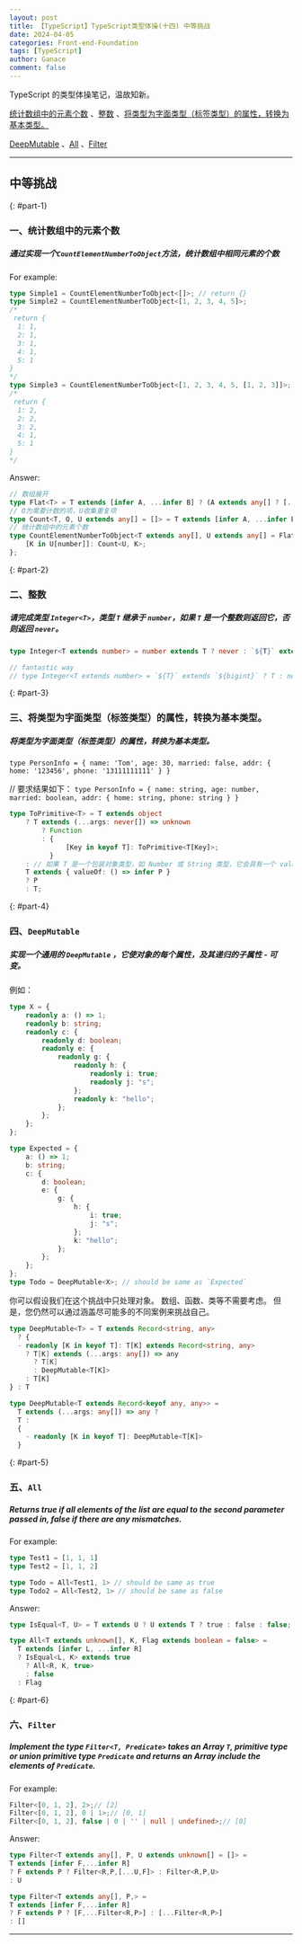```yaml
---
layout: post
title: 【TypeScript】TypeScript类型体操(十四) 中等挑战
date: 2024-04-05
categories: Front-end-Foundation
tags: [TypeScript]
author: Ganace
comment: false
---
```


TypeScript 的类型体操笔记，温故知新。

[统计数组中的元素个数](#part-1) 、[整数](#part-2) 、[将类型为字面类型（标签类型）的属性，转换为基本类型。](#part-3)

[DeepMutable](#part-4) 、[All](#part-5) 、[Filter](#part-6)

---

## 中等挑战

{: #part-1}

### 一、统计数组中的元素个数

##### 通过实现一个`CountElementNumberToObject`方法，统计数组中相同元素的个数

For example:

```ts
type Simple1 = CountElementNumberToObject<[]>; // return {}
type Simple2 = CountElementNumberToObject<[1, 2, 3, 4, 5]>;
/*
 return {
  1: 1,
  2: 1,
  3: 1,
  4: 1,
  5: 1
}
*/
type Simple3 = CountElementNumberToObject<[1, 2, 3, 4, 5, [1, 2, 3]]>;
/*
 return {
  1: 2,
  2: 2,
  3: 2,
  4: 1,
  5: 1
}
*/
```

Answer:

```ts
// 数组展开
type Flat<T> = T extends [infer A, ...infer B] ? (A extends any[] ? [...Flat<A>, ...Flat<B>] : [A, ...Flat<B>]) : T;
// O为需要计数的项，U收集重复项
type Count<T, O, U extends any[] = []> = T extends [infer A, ...infer B] ? (A extends O ? Count<B, O, [...U, O]> : Count<B, O, [...U]>) : U["length"];
// 统计数组中的元素个数
type CountElementNumberToObject<T extends any[], U extends any[] = Flat<T>> = {
    [K in U[number]]: Count<U, K>;
};
```

{: #part-2}

### 二、整数

##### 请完成类型 `Integer<T>`，类型 `T` 继承于 `number`，如果 `T` 是一个整数则返回它，否则返回 `never`。

```ts
type Integer<T extends number> = number extends T ? never : `${T}` extends `${any}.${any}` ? never : T;

// fantastic way
// type Integer<T extends number> = `${T}` extends `${bigint}` ? T : never
```

{: #part-3}

### 三、将类型为字面类型（标签类型）的属性，转换为基本类型。

##### 将类型为字面类型（标签类型）的属性，转换为基本类型。

`type PersonInfo = { name: 'Tom', age: 30, married: false, addr: { home: '123456', phone: '13111111111' } }`

// 要求结果如下： `type PersonInfo = { name: string, age: number, married: boolean, addr: { home: string, phone: string } }`

```ts
type ToPrimitive<T> = T extends object
    ? T extends (...args: never[]) => unknown
        ? Function
        : {
              [Key in keyof T]: ToPrimitive<T[Key]>;
          }
    : // 如果 T 是一个包装对象类型，如 Number 或 String 类型，它会具有一个 valueOf 方法返回对应的原始类型。T 是原始类型，直接返回 T
    T extends { valueOf: () => infer P }
    ? P
    : T;
```

{: #part-4}

### 四、`DeepMutable`

##### 实现一个通用的 `DeepMutable` ，它使对象的每个属性，及其递归的子属性 - 可变。

例如：

```ts
type X = {
    readonly a: () => 1;
    readonly b: string;
    readonly c: {
        readonly d: boolean;
        readonly e: {
            readonly g: {
                readonly h: {
                    readonly i: true;
                    readonly j: "s";
                };
                readonly k: "hello";
            };
        };
    };
};

type Expected = {
    a: () => 1;
    b: string;
    c: {
        d: boolean;
        e: {
            g: {
                h: {
                    i: true;
                    j: "s";
                };
                k: "hello";
            };
        };
    };
};
type Todo = DeepMutable<X>; // should be same as `Expected`
```

你可以假设我们在这个挑战中只处理对象。 数组、函数、类等不需要考虑。 但是，您仍然可以通过涵盖尽可能多的不同案例来挑战自己。

```ts
type DeepMutable<T> = T extends Record<string, any>
  ? {
  - readonly [K in keyof T]: T[K] extends Record<string, any> 
    ? T[K] extends (...args: any[]) => any
      ? T[K]
      : DeepMutable<T[K]>
    : T[K]
} : T
```

```ts
type DeepMutable<T extends Record<keyof any, any>> =
  T extends (...args: any[]) => any ?
  T :
  {
    - readonly [K in keyof T]: DeepMutable<T[K]>
  }
```

{: #part-5}

### 五、`All`

##### Returns true if all elements of the list are equal to the second parameter passed in, false if there are any mismatches.

For example:

```ts
type Test1 = [1, 1, 1]
type Test2 = [1, 1, 2]

type Todo = All<Test1, 1> // should be same as true
type Todo2 = All<Test2, 1> // should be same as false
```

Answer:

```ts
type IsEqual<T, U> = T extends U ? U extends T ? true : false : false;

type All<T extends unknown[], K, Flag extends boolean = false> =
  T extends [infer L, ...infer R]
  ? IsEqual<L, K> extends true
    ? All<R, K, true>
    : false
  : Flag
```

{: #part-6}

### 六、`Filter`

##### Implement the type `Filter<T, Predicate>` takes an Array `T`, primitive type or union primitive type `Predicate` and returns an Array include the elements of `Predicate`.

For example:

```ts
Filter<[0, 1, 2], 2>;// [2]
Filter<[0, 1, 2], 0 | 1>;// [0, 1]
Filter<[0, 1, 2], false | 0 | '' | null | undefined>;// [0]
```

Answer:

```ts
type Filter<T extends any[], P, U extends unknown[] = []> = 
T extends [infer F,...infer R] 
? F extends P ? Filter<R,P,[...U,F]> : Filter<R,P,U>
: U
```

```ts
type Filter<T extends any[], P,> = 
T extends [infer F,...infer R] 
? F extends P ? [F,...Filter<R,P>] : [...Filter<R,P>]
: []
```

---
